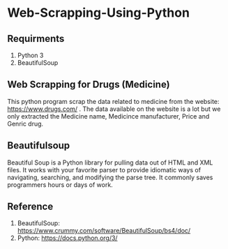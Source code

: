 # Web-Scrapping-Using-Python
Requirments
-----------
1. Python 3
2. BeautifulSoup

Web Scrapping for Drugs (Medicine)
---------------------------------
This python program scrap the data related to medicine from the website: https://www.drugs.com/ . The data available on the website is a lot but we only extracted the Medicine name,
Medicince manufacturer, Price and Genric drug.

Beautifulsoup
------------
Beautiful Soup is a Python library for pulling data out of HTML and XML files. It works with your favorite parser to provide idiomatic ways of navigating, 
searching, and modifying the parse tree. It commonly saves programmers hours or days of work.

Reference
---------
1. BeautifulSoup: https://www.crummy.com/software/BeautifulSoup/bs4/doc/
2. Python: https://docs.python.org/3/
